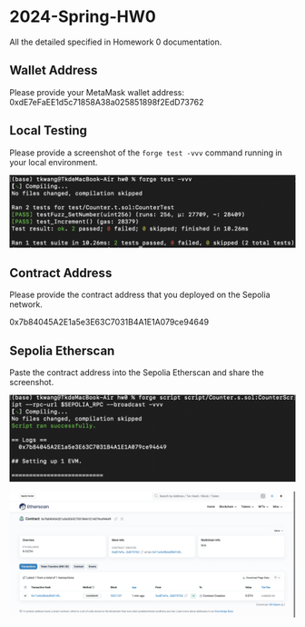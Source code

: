 # 2024-Spring-HW0

All the detailed specified in Homework 0 documentation.

## Wallet Address
Please provide your MetaMask wallet address: 0xdE7eFaEE1d5c71858A38a025851898f2EdD73762

## Local Testing
Please provide a screenshot of the `forge test -vvv` command running in your local environment.

![1](./1.png)

## Contract Address
Please provide the contract address that you deployed on the Sepolia network.

0x7b84045A2E1a5e3E63C7031B4A1E1A079ce94649

## Sepolia Etherscan
Paste the contract address into the Sepolia Etherscan and share the screenshot.

![2](./2.png)

![2](./3.png)